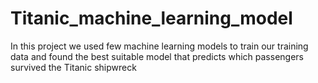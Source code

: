# Titanic_machine_learning_model
In this project we used few machine learning models to train our training data and found the best suitable model that predicts which passengers survived the Titanic shipwreck
